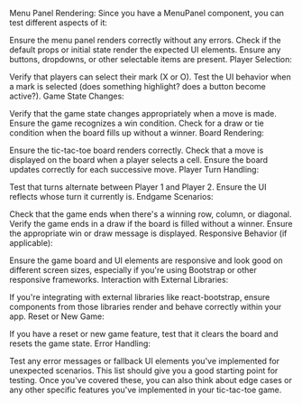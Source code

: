 Menu Panel Rendering: Since you have a MenuPanel component, you can test different aspects of it:

Ensure the menu panel renders correctly without any errors.
Check if the default props or initial state render the expected UI elements.
Ensure any buttons, dropdowns, or other selectable items are present.
Player Selection:

Verify that players can select their mark (X or O).
Test the UI behavior when a mark is selected (does something highlight? does a button become active?).
Game State Changes:

Verify that the game state changes appropriately when a move is made.
Ensure the game recognizes a win condition.
Check for a draw or tie condition when the board fills up without a winner.
Board Rendering:

Ensure the tic-tac-toe board renders correctly.
Check that a move is displayed on the board when a player selects a cell.
Ensure the board updates correctly for each successive move.
Player Turn Handling:

Test that turns alternate between Player 1 and Player 2.
Ensure the UI reflects whose turn it currently is.
Endgame Scenarios:

Check that the game ends when there's a winning row, column, or diagonal.
Verify the game ends in a draw if the board is filled without a winner.
Ensure the appropriate win or draw message is displayed.
Responsive Behavior (if applicable):

Ensure the game board and UI elements are responsive and look good on different screen sizes, especially if you're using Bootstrap or other responsive frameworks.
Interaction with External Libraries:

If you're integrating with external libraries like react-bootstrap, ensure components from those libraries render and behave correctly within your app.
Reset or New Game:

If you have a reset or new game feature, test that it clears the board and resets the game state.
Error Handling:

Test any error messages or fallback UI elements you've implemented for unexpected scenarios.
This list should give you a good starting point for testing. Once you've covered these, you can also think about edge cases or any other specific features you've implemented in your tic-tac-toe game.
